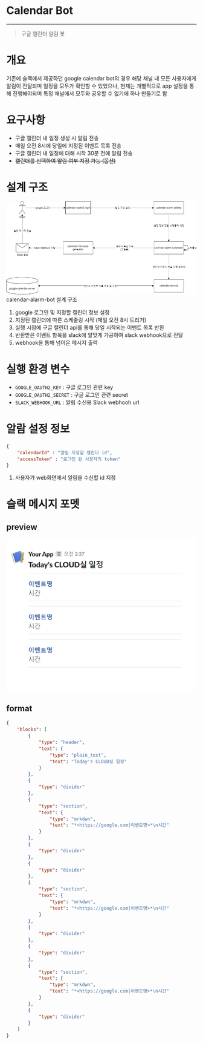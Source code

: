 # Calendar Bot

---

> 구글 캘린더 알림 봇
> 

# 개요

기존에 슬랙에서 제공하던 google calendar bot의 경우 해당 채널 내 모든 사용자에게 알림이 전달되며 일정을 모두가 확인할 수 있었으나, 현재는 개별적으로 app 설정을 통해 진행해야되며 특정 채널에서 모두와 공유할 수 없기에 하나 만들기로 함

# 요구사항

- 구글 캘린더 내 일정 생성 시 알림 전송
- 매일 오전 8시에 당일에 지정된 이벤트 목록 전송
- 구글 캘린더 내 일정에 대해 시작 30분 전에 알림 전송
- ~~캘린더를 선택하여 알림 여부 지정 가능 (옵션)~~

# 설계 구조

![uml](documents/alarm_bot_uml_v2.png)
calendar-alarm-bot 설계 구조

1. google 로그인 및 지정할 캘린더 정보 설정
2. 지정된 캘린더에 따른 스케줄링 시작 (매일 오전 8시 트리거)
3. 실행 시점에 구글 캘린더 api를 통해 당일 시작되는 이벤트 목록 반환
4. 반환받은 이벤트 항목을 slack에 알맞게 가공하여 slack webhook으로 전달
5. webhook을 통해 넘어온 메시지 출력

# 실행 환경 변수

- `GOOGLE_OAUTH2_KEY` : 구글 로그인 관련 key
- `GOOGLE_OAUTH2_SECRET` : 구글 로그인 관련 secret
- `SLACK_WEBHOOK_URL` : 알림 수신용 Slack webhooh url

# 알람 설정 정보

```json
{ 
	"calendarId" : "알림 지정할 캘린더 id",
	"accessToken" : "로그인 된 사용자의 token"
}
```

1. 사용자가 web화면에서 알림을 수신할 id 지정

# 슬랙 메시지 포멧

## preview

![slack_format](documents/alarm_bot_slack_format.png)

## format

```json
{
	"blocks": [
		{
			"type": "header",
			"text": {
				"type": "plain_text",
				"text": "Today's CLOUD실 일정"
			}
		},
		{
			"type": "divider"
		},
		{
			"type": "section",
			"text": {
				"type": "mrkdwn",
				"text": "*<https://google.com|이벤트명>*\n시간"
			}
		},
		{
			"type": "divider"
		},
		{
			"type": "divider"
		},
		{
			"type": "section",
			"text": {
				"type": "mrkdwn",
				"text": "*<https://google.com|이벤트명>*\n시간"
			}
		},
		{
			"type": "divider"
		},
		{
			"type": "divider"
		},
		{
			"type": "section",
			"text": {
				"type": "mrkdwn",
				"text": "*<https://google.com|이벤트명>*\n시간"
			}
		},
		{
			"type": "divider"
		}
	]
}
```